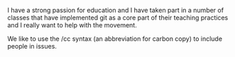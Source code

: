 I have a strong passion for education and I have taken part in a number of classes that have implemented git as a core part of their teaching practices and I really want to help with the movement.  

We like to use the /cc syntax (an abbreviation for carbon copy) to include people in issues.
